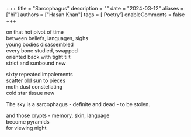 +++
title = "Sarcophagus"
description = ""
date = "2024-03-12"
aliases = ["hi"]
authors = ["Hasan Khan"]
tags = ['Poetry']
enableComments = false
+++

on that hot pivot of time \
between beliefs, languages, sighs \
young bodies disassembled \
every bone studied, swapped \
oriented back with tight tilt \
strict and sunbound new

sixty repeated impalements \
scatter old sun to pieces \
moth dust constellating \
cold star tissue new 

The sky is a sarcophagus - definite and dead - to be stolen.

and those crypts - memory, skin, language \
become pyramids \
for viewing night
